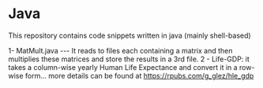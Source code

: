 # Java

This repository contains code snippets written in java (mainly shell-based)

1- MatMult.java --- It reads to files each containing a matrix and then multiplies these matrices and store the results in a 3rd file.
2 - Life-GDP: it takes a column-wise  yearly  Human Life Expectance and convert it in a row-wise form... more details can be found at https://rpubs.com/g_glez/hle_gdp
